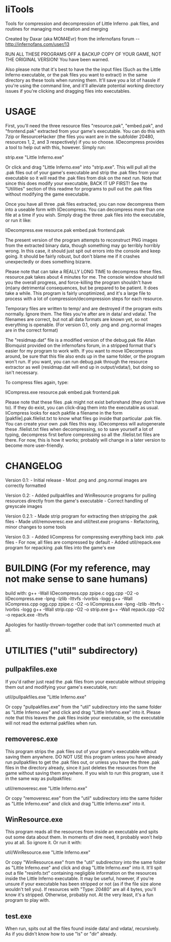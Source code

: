 liTools
=======

Tools for compression and decompression of Little Inferno .pak files, and routines for managing mod creation and merging

Created by Daxar (aka MOM4Evr) from the infernofans forum -- http://infernofans.com/user/13

RUN ALL THESE PROGRAMS OFF A BACKUP COPY OF YOUR GAME, NOT THE ORIGINAL VERSION! You have been warned.

Also please note that it's best to have the the input files (Such as the Little Inferno executable, or the pak files you want to extract) in the same directory as these tools when running them. It'll save you a lot of hassle if you're using the command line, and it'll alleviate potential working directory issues if you're clicking and dragging files into executables.

USAGE
=====

First, you'll need the three resource files "resource.pak", "embed.pak", and "frontend.pak" extracted from your game's executable. You can do this with 7zip or ResourceHacker (the files you want are in the subfolder 20480, resources 1, 2, and 3 respectively) if you so choose. liDecompress provides a tool to help out with this, however. Simply run:

strip.exe "Little Inferno.exe"

Or click and drag "Little Inferno.exe" into "strip.exe". This will pull all the .pak files out of your game's executable and strip the .pak files from your executable so it will read the .pak files from disk on the next run. Note that since this does modify your executable, BACK IT UP FIRST! See the "Utilities" section of this readme for programs to pull out the .pak files without modifying the game executable.

Once you have all three .pak files extracted, you can now decompress them into a useable form with liDecompress. You can decompress more than one file at a time if you wish. Simply drag the three .pak files into the executable, or run it like:

liDecompress.exe resource.pak embed.pak frontend.pak

The present version of the program attempts to reconstruct PNG images from the extracted binary data, though something may go terribly horribly wrong. In this case, it should just spit out errors into the console and keep going. It should be fairly robust, but don't blame me if it crashes unexpectedly or does something bizarre.

Please note that can take a REALLY LONG TIME to decompress these files. resource.pak takes about 4 minutes for me. The console window should tell you the overall progress, and force-killing the program shouldn't have (m)any detrimental consequences, but be prepared to be patient. It does take a while. This program is fairly unoptimized, and it's a large file to process with a lot of compression/decompression steps for each resource.

Temporary files are written to temp/ and are destroyed if the program exits normally. Ignore them. The files you're after are in data/ and vdata/. The filenames are correct, but not all data formats are known yet, so not everything is openable. (For version 0.1, only .png and .png.normal images are in the correct format)

The "residmap.dat" file is a modified version of the debug.pak file Allan Blomquist provided on the infernofans forum, in a stripped format that's easier for my program to work with. If you want to move liDecompress around, be sure that this file also ends up in the same folder, or the program won't run. If you want, you can run debug.pak through the resource extractor as well (residmap.dat will end up in output/vdata/), but doing so isn't necessary.

To compress files again, type:

liCompress.exe resource.pak embed.pak frontend.pak

Please note that these files .pak might not exist beforehand (they don't have to). If they do exist, you can click-drag them into the executable as usual. liCompress looks for each pakfile a filename in the form [pakfile].pak.filelist.txt to know what files go inside that particular .pak file. You can create your own .pak files this way. liDecompress will autogenerate these .filelist.txt files when decompressing, so to save yourself a lot of typing, decompress first before compressing so all the .filelist.txt files are there. For now, this is how it works; probably will change in a later version to become more user-friendly.

CHANGELOG
=========
Version 0.1:
	- Initial release
	- Most .png and .png.normal images are correctly formatted

Version 0.2:
	- Added pullpakfiles and WinResource programs for pulling resources directly from the game's executable
	- Correct handling of greyscale images

Version 0.2.1:
	- Made strip program for extracting then stripping the .pak files
	- Made util/removeresc.exe and util/test.exe programs
	- Refactoring, minor changes to some tools
	
Version 0.3:
	- Added liCompress for compressing everything back into .pak files
	- For now, all files are compressed by default
	- Added util/repack.exe program for repacking .pak files into the game's exe


BUILDING (For my reference, may not make sense to sane humans)
==============================================================
build with:
	g++ -Wall liDecompress.cpp zpipe.c ogg.cpp -O2 -o liDecompress.exe -lpng -lzlib -lttvfs -lvorbis -logg
	g++ -Wall liCompress.cpp ogg.cpp zpipe.c -O2 -o liCompress.exe -lpng -lzlib -lttvfs -lvorbis -logg
	g++ -Wall strip.cpp -O2 -o strip.exe
	g++ -Wall repack.cpp -O2 -o repack.exe -lttvfs
	
Apologies for hastily-thrown-together code that isn't commented much at all.

UTILITIES ("util" subdirectory)
===============================

pullpakfiles.exe
----------------
If you'd rather just read the .pak files from your executable without stripping them out and modifying your game's executable, run:

util/pullpakfiles.exe "Little Inferno.exe"

Or copy "pullpakfiles.exe" from the "util" subdirectory into the same folder as "Little Inferno.exe" and click and drag "Little Inferno.exe" into it. Please note that this leaves the .pak files inside your executable, so the executable will not read the external pakfiles when run.


removeresc.exe
----------------
This program strips the .pak files out of your game's executable without saving them anywhere. DO NOT USE this program unless you have already run pullpakfiles to get the .pak files out, or unless you have the three .pak files in the directory already, since it just deletes the resources from the game without saving them anywhere. If you wish to run this program, use it in the same way as pullpakfiles:

util/removeresc.exe "Little Inferno.exe"

Or copy "removeresc.exe" from the "util" subdirectory into the same folder as "Little Inferno.exe" and click and drag "Little Inferno.exe" into it.


WinResource.exe
----------------
This program reads all the resources from inside an executable and spits out some data about them. In moments of dire need, it probably won't help you at all. So ignore it. Or run it with:

util/WinResource.exe "Little Inferno.exe"

Or copy "WinResource.exe" from the "util" subdirectory into the same folder as "Little Inferno.exe" and click and drag "Little Inferno.exe" into it. It'll spit out a file "resinfo.txt" containing negligible information on the resources inside the Little Inferno executable. It may be useful, however, if you're unsure if your executable has been stripped or not (as if the file size alone wouldn't tell you). If resources with "Type: 20480" are all 4 bytes, you'll know it's stripped. Otherwise, probably not. At the very least, it's a fun program to play with.

test.exe
----------------
When run, spits out all the files found inside data/ and vdata/, recursively. As if you didn't know how to use "ls" or "dir" already.